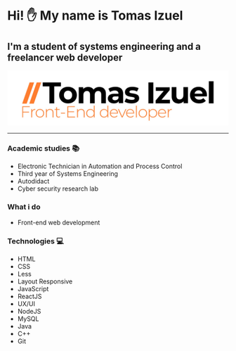 # Hi! :hand: My name is **Tomas Izuel**
## I'm a student of systems engineering and a freelancer web developer
![Logo personal](Logo.jpg)
___
### Academic studies :books:
* Electronic Technician in Automation and Process Control
* Third year of Systems Engineering
* Autodidact
* Cyber ​​security research lab

### What i do
* Front-end web development

### Technologies :computer:
* HTML 
* CSS 
* Less
* Layout Responsive
* JavaScript
* ReactJS
* UX/UI
* NodeJS
* MySQL
* Java
* C++
* Git
